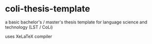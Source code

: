 # coli-thesis-template
a basic bachelor's / master's thesis template for language science and technology (LST / CoLi)

uses XeLaTeX compiler
